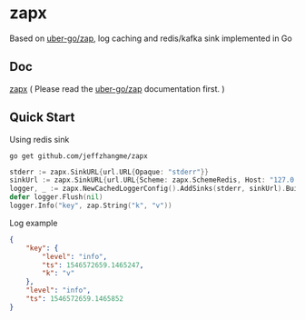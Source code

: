 # zapx

Based on [uber-go/zap](https://github.com/uber-go/zap), log caching and redis/kafka sink implemented in Go

## Doc

[zapx](https://godoc.org/github.com/jeffzhangme/zapx) ( Please read the [uber-go/zap](https://github.com/uber-go/zap/blob/master/README.md) documentation first. )

## Quick Start

Using redis sink

```shell
go get github.com/jeffzhangme/zapx
```

```go
stderr := zapx.SinkURL{url.URL{Opaque: "stderr"}}
sinkUrl := zapx.SinkURL{url.URL{Scheme: zapx.SchemeRedis, Host: "127.0.0.1:6379", RawQuery: "db=0&type=list&key=log:for:test"}}
logger, _ := zapx.NewCachedLoggerConfig().AddSinks(stderr, sinkUrl).Build()
defer logger.Flush(nil)
logger.Info("key", zap.String("k", "v"))
```
Log example

```json
{
    "key": {
        "level": "info",
        "ts": 1546572659.1465247,
        "k": "v"
    },
    "level": "info",
    "ts": 1546572659.1465852
}
```

